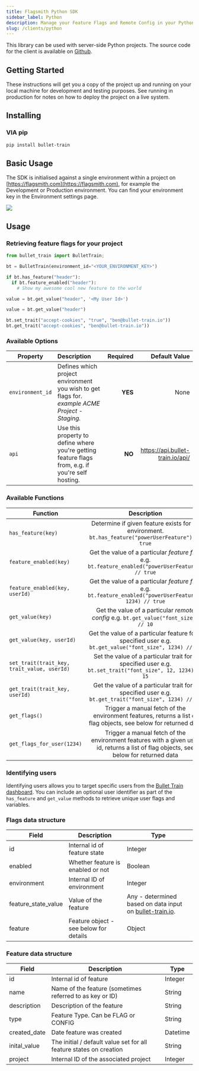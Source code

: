 ```yaml
---
title: Flagsmith Python SDK
sidebar_label: Python
description: Manage your Feature Flags and Remote Config in your Python applications.
slug: /clients/python
---
```


This library can be used with server-side Python projects. The source code for the client is available on
[Github](https://github.com/flagsmith/flagsmith-python-client).

## Getting Started

These instructions will get you a copy of the project up and running on your local machine for development and testing
purposes. See running in production for notes on how to deploy the project on a live system.

## Installing

### VIA pip

```bash
pip install bullet-train
```

## Basic Usage

The SDK is initialised against a single environment within a project on [https://flagsmith.com](https://flagsmith.com),
for example the Development or Production environment. You can find your environment key in the Environment settings
page.

<img src="/img/api-key.png"/>

## Usage

### Retrieving feature flags for your project

```python
from bullet_train import BulletTrain;

bt = BulletTrain(environment_id="<YOUR_ENVIRONMENT_KEY>")

if bt.has_feature("header"):
  if bt.feature_enabled("header"):
    # Show my awesome cool new feature to the world

value = bt.get_value("header", '<My User Id>')

value = bt.get_value("header")

bt.set_trait("accept-cookies", "true", "ben@bullet-train.io"))
bt.get_trait("accept-cookies", "ben@bullet-train.io"))
```

### Available Options

| Property         | Description                                                                                       | Required |                    Default Value |
| ---------------- | :------------------------------------------------------------------------------------------------ | -------: | -------------------------------: |
| `environment_id` | Defines which project environment you wish to get flags for. _example ACME Project - Staging._    |  **YES** |                             None |
| `api`            | Use this property to define where you're getting feature flags from, e.g. if you're self hosting. |   **NO** | https://api.bullet-train.io/api/ |

### Available Functions

| Function                                    |                                                             Description                                                              |
| ------------------------------------------- | :----------------------------------------------------------------------------------------------------------------------------------: |
| `has_feature(key)`                          |                  Determine if given feature exists for an environment. `bt.has_feature("powerUserFeature") // true`                  |
| `feature_enabled(key)`                      |                  Get the value of a particular _feature flag_ e.g. `bt.feature_enabled("powerUserFeature") // true`                  |
| `feature_enabled(key, userId)`              |               Get the value of a particular _feature flag_ e.g. `bt.feature_enabled("powerUserFeature", 1234) // true`               |
| `get_value(key)`                            |                         Get the value of a particular _remote config_ e.g. `bt.get_value("font_size") // 10`                         |
| `get_value(key, userId)`                    |               Get the value of a particular feature for a specified user e.g. `bt.get_value("font_size", 1234) // 15`                |
| `set_trait(trait_key, trait_value, userId)` |              Set the value of a particular trait for a specified user e.g. `bt.set_trait("font_size", 12, 1234) // 15`               |
| `get_trait(trait_key, userId)`              |                Get the value of a particular trait for a specified user e.g. `bt.get_trait("font_size", 1234) // 12`                 |
| `get_flags()`                               |           Trigger a manual fetch of the environment features, returns a list of flag objects, see below for returned data            |
| `get_flags_for_user(1234)`                  | Trigger a manual fetch of the environment features with a given user id, returns a list of flag objects, see below for returned data |

### Identifying users

Identifying users allows you to target specific users from the [Bullet Train dashboard](https://www.bullet-train.io/).
You can include an optional user identifier as part of the `has_feature` and `get_value` methods to retrieve unique user
flags and variables.

### Flags data structure

| Field               | Description                            | Type                                                                                |
| ------------------- | -------------------------------------- | ----------------------------------------------------------------------------------- |
| id                  | Internal id of feature state           | Integer                                                                             |
| enabled             | Whether feature is enabled or not      | Boolean                                                                             |
| environment         | Internal ID of environment             | Integer                                                                             |
| feature_state_value | Value of the feature                   | Any - determined based on data input on [bullet-train.io](https://bullet-train.io). |
| feature             | Feature object - see below for details | Object                                                                              |

### Feature data structure

| Field        | Description                                                        | Type     |
| ------------ | ------------------------------------------------------------------ | -------- |
| id           | Internal id of feature                                             | Integer  |
| name         | Name of the feature (sometimes referred to as key or ID)           | String   |
| description  | Description of the feature                                         | String   |
| type         | Feature Type. Can be FLAG or CONFIG                                | String   |
| created_date | Date feature was created                                           | Datetime |
| inital_value | The initial / default value set for all feature states on creation | String   |
| project      | Internal ID of the associated project                              | Integer  |
